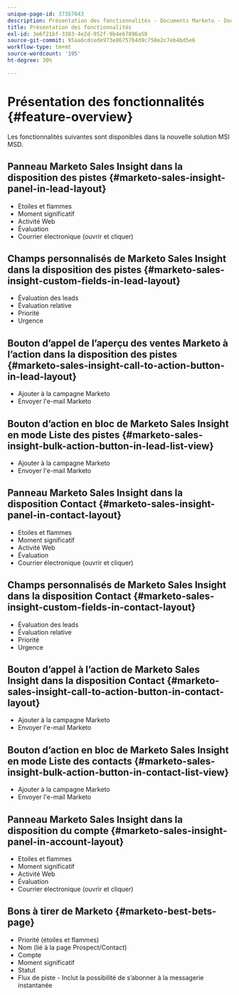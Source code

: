 ```yaml
---
unique-page-id: 37357043
description: Présentation des fonctionnalités - Documents Marketo - Documentation du produit
title: Présentation des fonctionnalités
exl-id: 3e6f21bf-3383-4e2d-952f-9b4e67896a58
source-git-commit: 95aa6cdcede973e86757b4d9c758e2c7eb4bd5e6
workflow-type: tm+mt
source-wordcount: '195'
ht-degree: 30%

---
```


# Présentation des fonctionnalités {#feature-overview}

Les fonctionnalités suivantes sont disponibles dans la nouvelle solution MSI MSD.

## Panneau Marketo Sales Insight dans la disposition des pistes  {#marketo-sales-insight-panel-in-lead-layout}

* Etoiles et flammes
* Moment significatif
* Activité Web
* Évaluation
* Courrier électronique (ouvrir et cliquer)

## Champs personnalisés de Marketo Sales Insight dans la disposition des pistes  {#marketo-sales-insight-custom-fields-in-lead-layout}

* Évaluation des leads
* Évaluation relative
* Priorité
* Urgence

## Bouton d’appel de l’aperçu des ventes Marketo à l’action dans la disposition des pistes  {#marketo-sales-insight-call-to-action-button-in-lead-layout}

* Ajouter à la campagne Marketo
* Envoyer l&#39;e-mail Marketo

## Bouton d’action en bloc de Marketo Sales Insight en mode Liste des pistes  {#marketo-sales-insight-bulk-action-button-in-lead-list-view}

* Ajouter à la campagne Marketo
* Envoyer l&#39;e-mail Marketo

## Panneau Marketo Sales Insight dans la disposition Contact  {#marketo-sales-insight-panel-in-contact-layout}

* Etoiles et flammes
* Moment significatif
* Activité Web
* Évaluation
* Courrier électronique (ouvrir et cliquer)

## Champs personnalisés de Marketo Sales Insight dans la disposition Contact  {#marketo-sales-insight-custom-fields-in-contact-layout}

* Évaluation des leads
* Évaluation relative
* Priorité
* Urgence

## Bouton d’appel à l’action de Marketo Sales Insight dans la disposition Contact  {#marketo-sales-insight-call-to-action-button-in-contact-layout}

* Ajouter à la campagne Marketo
* Envoyer l&#39;e-mail Marketo

## Bouton d’action en bloc de Marketo Sales Insight en mode Liste des contacts  {#marketo-sales-insight-bulk-action-button-in-contact-list-view}

* Ajouter à la campagne Marketo
* Envoyer l&#39;e-mail Marketo

## Panneau Marketo Sales Insight dans la disposition du compte {#marketo-sales-insight-panel-in-account-layout}

* Etoiles et flammes
* Moment significatif
* Activité Web
* Évaluation
* Courrier électronique (ouvrir et cliquer)

## Bons à tirer de Marketo {#marketo-best-bets-page}

* Priorité (étoiles et flammes)
* Nom (lié à la page Prospect/Contact)
* Compte
* Moment significatif
* Statut
* Flux de piste - Inclut la possibilité de s’abonner à la messagerie instantanée
